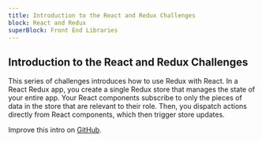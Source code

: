 ```yaml
---
title: Introduction to the React and Redux Challenges
block: React and Redux
superBlock: Front End Libraries
---
```

## Introduction to the React and Redux Challenges

This series of challenges introduces how to use Redux with React. In a React Redux app, you create a single Redux store that manages the state of your entire app. Your React components subscribe to only the pieces of data in the store that are relevant to their role. Then, you dispatch actions directly from React components, which then trigger store updates.

Improve this intro on [GitHub](https://github.com/freeCodeCamp/learn/tree/master/src/introductions).
